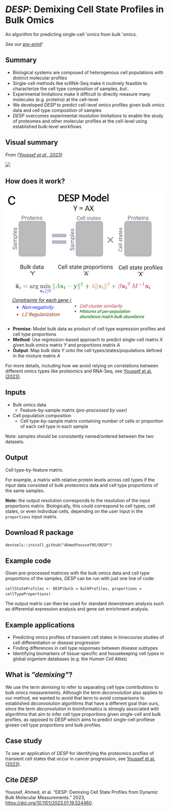 # *DESP*: Demixing Cell State Profiles in Bulk Omics

An algorithm for predicting single-cell 'omics from bulk 'omics.

*See our [pre-print](https://www.biorxiv.org/content/10.1101/2023.01.19.524460v1)!*

## Summary

* Biological systems are composed of heterogenous cell populations with distinct molecular profiles
* Single-cell methods like scRNA-Seq make it routinely feasible to characterize the cell type composition of samples, *but..*
* Experimental limitations make it difficult to directly measure many molecules (e.g. proteins) at the cell-level
* We developed *DESP* to predict cell-level omics profiles given bulk omics data and cell type composition of samples
* *DESP* overcomes experimental resolution limitations to enable the study of proteomes and other molecular profiles at the cell-level using established bulk-level workflows

##  Visual summary

*From [(Youssef et al., 2023)](https://www.biorxiv.org/content/10.1101/2023.01.19.524460v1)*

![](https://github.com/AhmedYoussef95/Image-dump/blob/main/Fig%201.png)

## How does it work?

![](https://github.com/AhmedYoussef95/Image-dump/blob/main/DESP%20model.png)

* **Premise**: Model bulk data as product of cell type expression profiles and cell type proportions
* **Method**: Use regression-based approach to predict single-cell matrix *X* given bulk omics matrix *Y* and proportions matrix *A*
* **Output**: Map bulk data *Y* onto the cell types/states/populations defined in the mixture matrix *A*

For more details, including how we avoid relying on correlations between different omics types like proteomics and RNA-Seq, see [Youssef et al. (2023)](https://www.biorxiv.org/content/10.1101/2023.01.19.524460v1).

## Inputs

* Bulk omics data
  * Feature-by-sample matrix *(pre-processed by user)*
* Cell population composition
  * Cell type-by-sample matrix containing number of cells or proportion of each cell type in each sample

Note: samples should be consistently named/ordered between the two datasets.

## Output

Cell type-by-feature matrix.

For example, a matrix with relative protein levels across cell types if the input data consisted of bulk proteomics data and cell type proportions of the same samples.

**Note:** the output resolution corresponds to the resolution of the input proportions matrix. Biologically, this could correspond to cell types, cell states, or even individual cells, depending on the user input in the `proportions` input matrix.

## Download R package

```devtools::install_github("AhmedYoussef95/DESP")```

## Example code

Given pre-processed matrices with the bulk omics data and cell type proportions of the samples, *DESP* can be run with just one line of code:

`cellStateProfiles <- DESP(bulk = bulkProfiles, proportions = cellTypeProportions)`

The output matrix can then be used for standard downstream analysis such as differential expression analysis and gene set enrichment analysis.

## Example applications

* Predicting omics profiles of transient cell states in timecourse studies of cell differentiation or disease progression
* Finding differences in cell type responses between disease subtypes
* Identifying biomarkers of tissue-specific and housekeeping cell types in global organism databases (e.g. the *Human Cell Atlas*)

## What is *"demixing"*?

We use the term *demixing* to refer to separating cell type contributions to bulk omics measurements. Although the term *deconvolution* also applies to our method, we wanted to avoid that term to avoid comparisons to established *deconvolution* algorithms that have a different goal than ours, since the term *deconvolution* in bioinformatics is strongly associated with algorithms that aim to infer cell type proportions given single-cell and bulk profiles, as opposed to *DESP* which aims to predict single-cell profilese giveen cell type proportions and bulk profiles.

## Case study

To see an application of *DESP* for identifying the proteomics profiles of transient cell states that occur in cancer progression, see [Youssef et al. (2023)](https://www.biorxiv.org/content/10.1101/2023.01.19.524460v1).

## Cite *DESP*

Youssef, Ahmed, et al. “DESP: Demixing Cell State Profiles from Dynamic Bulk Molecular Measurements.” 2023, https://doi.org/10.1101/2023.01.19.524460. 
